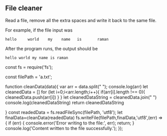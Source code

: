 ## File cleaner
Read a file, remove all the extra spaces and write it back to the same file.

For example, if the file input was
```
hello     world    my    name   is       raman
```

After the program runs, the output should be

```
hello world my name is raman
```

const fs = require('fs');

const filePath = 'a.txt';

function cleanData(data){
  var arr = data.split(" ");
  console.log(arr)
  let cleanedData = []
  for (let i=0;i<arr.length;i++){
    if(arr[i].length !== 0){
      cleanedData.push(arr[i])
    }
  }
  let cleanedDataString = cleanedData.join(" ")
  console.log(cleanedDataString)
  return cleanedDataString
  
}
const readedData = fs.readFileSync(filePath, 'utf8');
let finalData=cleanData(readedData)
fs.writeFile(filePath,finalData,'utf8',(err) => {
  if (err) {
    console.error('Error writing to the file:', err);
    return;
  }
  console.log('Content written to the file successfully.');
});

